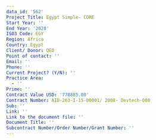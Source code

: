 ```yaml
---
data_id: '562'
Project Title: Egypt Simple- CORE
Start Year: ''
End Year: '2020'
ISO3 Code: EGY
Region: Africa
Country: Egypt
Client/ Donor: QED
Point of contact: ''
Email: ''
Phone: ''
Current Project? (Y/N): ''
Practice Area:
  - ''
Prime: ''
Contract Value USD: '778885.00'
Contract Number: AID-263-I-15-00001/ 2008- Devtech-000
Sub: ''
Link: ''
Link to the document file: ''
Document Title: ''
Subcontract Number/Order Number/Grant Number: ''
---
```

